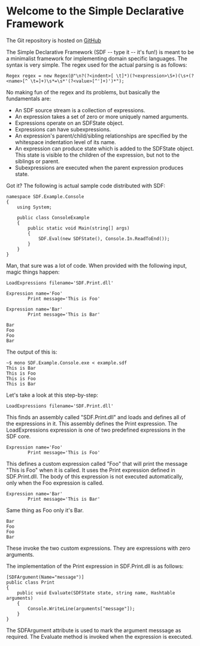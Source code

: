 Welcome to the Simple Declarative Framework
===========================================

The Git repository is hosted on [GitHub](http://github.com/bcr/sdf)

The Simple Declarative Framework (SDF -- type it -- it's fun!) is meant to be a minimalist framework for implementing domain specific languages. The syntax is very simple. The regex used for the actual parsing is as follows:

    Regex regex = new Regex(@"\n?(?<indent>[ \t]*)(?<expression>\S+)(\s+(?<name>[^ \t=]+)\s*=\s*'(?<value>[^']+)')*");

No making fun of the regex and its problems, but basically the fundamentals are:

* An SDF source stream is a collection of expressions.
* An expression takes a set of zero or more uniquely named arguments.
* Expressions operate on an SDFState object.
* Expressions can have subexpressions.
* An expression's parent/child/sibling relationships are specified by the whitespace indentation level of its name.
* An expression can produce state which is added to the SDFState object. This state is visible to the children of the expression, but not to the siblings or parent.
* Subexpressions are executed when the parent expression produces state.

Got it? The following is actual sample code distributed with SDF:

    namespace SDF.Example.Console
    {
        using System;

        public class ConsoleExample
        {
            public static void Main(string[] args)
            {
                SDF.Eval(new SDFState(), Console.In.ReadToEnd());
            }
        }
    }

Man, that sure was a lot of code. When provided with the following input, magic things happen:

    LoadExpressions filename='SDF.Print.dll'

    Expression name='Foo'
            Print message='This is Foo'

    Expression name='Bar'
            Print message='This is Bar'

    Bar
    Foo
    Foo
    Bar

The output of this is:

    ~$ mono SDF.Example.Console.exe < example.sdf
    This is Bar
    This is Foo
    This is Foo
    This is Bar

Let's take a look at this step-by-step:

    LoadExpressions filename='SDF.Print.dll'

This finds an assembly called "SDF.Print.dll" and loads and defines all of the expressions in it. This assembly defines the Print expression. The LoadExpressions expression is one of two predefined expressions in the SDF core.

    Expression name='Foo'
            Print message='This is Foo'

This defines a custom expression called "Foo" that will print the message "This is Foo" when it is called. It uses the Print expression defined in SDF.Print.dll. The body of this expression is not executed automatically, only when the Foo expression is called.

    Expression name='Bar'
            Print message='This is Bar'

Same thing as Foo only it's Bar.

    Bar
    Foo
    Foo
    Bar

These invoke the two custom expressions. They are expressions with zero arguments.

The implementation of the Print expression in SDF.Print.dll is as follows:

    [SDFArgument(Name="message")]
    public class Print
    {
        public void Evaluate(SDFState state, string name, Hashtable arguments)
        {
            Console.WriteLine(arguments["message"]);
        }
    }

The SDFArgument attribute is used to mark the argument messsage as required.
The Evaluate method is invoked when the expression is executed.